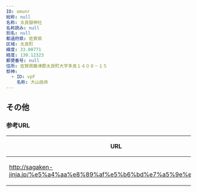 ```yaml
---
ID: omunr
総称: null
名称: 太良嶽神社
名称読み: null
別名: null
都道府県: 佐賀県
区域: 太良町
緯度: 33.00771
経度: 130.12323
郵便番号: null
住所: 佐賀県藤津郡太良町大字多良１４０８－１５
祭神:
  - ID: vpF
    名称: 大山祇命
---
```


## その他

### 参考URL

| URL                                                                    | 説明   |
| ---------------------------------------------------------------------- | ------ |
| http://sagaken-jinja.jp/%e5%a4%aa%e8%89%af%e5%b6%bd%e7%a5%9e%e7%a4%be/ | 神社庁 |

